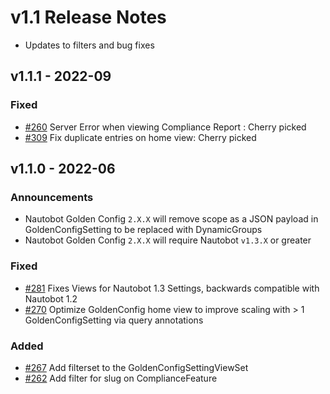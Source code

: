 # v1.1 Release Notes

- Updates to filters and bug fixes

## v1.1.1 - 2022-09

### Fixed

- [#260](https://github.com/nautobot/nautobot-plugin-golden-config/issues/260) Server Error when viewing Compliance Report <Overview>: Cherry picked
- [#309](https://github.com/nautobot/nautobot-plugin-golden-config/issues/309) Fix duplicate entries on home view:  Cherry picked

## v1.1.0 - 2022-06

### Announcements

- Nautobot Golden Config `2.X.X` will remove scope as a JSON payload in GoldenConfigSetting to be replaced with DynamicGroups
- Nautobot Golden Config `2.X.X` will require Nautobot `v1.3.X` or greater

### Fixed

- [#281](https://github.com/nautobot/nautobot-plugin-golden-config/issues/281) Fixes Views for Nautobot 1.3 Settings, backwards compatible with Nautobot 1.2
- [#270](https://github.com/nautobot/nautobot-plugin-golden-config/issues/270) Optimize GoldenConfig home view to improve scaling with > 1 GoldenConfigSetting via query annotations

### Added

- [#267](https://github.com/nautobot/nautobot-plugin-golden-config/issues/267) Add filterset to the GoldenConfigSettingViewSet
- [#262](https://github.com/nautobot/nautobot-plugin-golden-config/issues/262) Add filter for slug on ComplianceFeature
